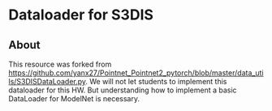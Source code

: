 # Dataloader for S3DIS
## About
This resource was forked from https://github.com/yanx27/Pointnet_Pointnet2_pytorch/blob/master/data_utils/S3DISDataLoader.py.
We will not let students to implement this dataloader for this HW. But understanding how to implement a basic DataLoader for ModelNet is necessary.
